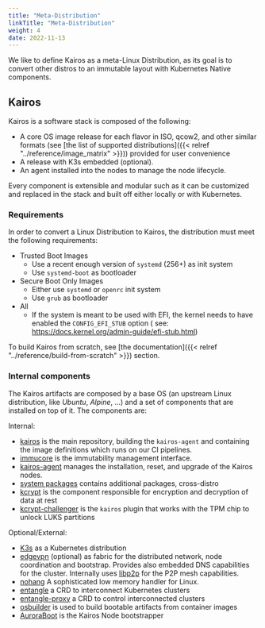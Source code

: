 ```yaml
---
title: "Meta-Distribution"
linkTitle: "Meta-Distribution"
weight: 4
date: 2022-11-13
---
```


We like to define Kairos as a meta-Linux Distribution, as its goal is to convert other distros to an immutable layout with Kubernetes Native components.

## Kairos

Kairos is a software stack is composed of the following:

- A core OS image release for each flavor in ISO, qcow2, and other similar formats (see [the list of supported distributions]({{< relref "../reference/image_matrix" >}})) provided for user convenience
- A release with K3s embedded (optional).
- An agent installed into the nodes to manage the node lifecycle.

Every component is extensible and modular such as it can be customized and replaced in the stack and built off either locally or with Kubernetes.

### Requirements

In order to convert a Linux Distribution to Kairos, the distribution must meet the following requirements:

- Trusted Boot Images
  - Use a recent enough version of `systemd` (256+) as init system
  - Use `systemd-boot` as bootloader
- Secure Boot Only Images
  - Either use `systemd` or `openrc` init system
  - Use `grub` as bootloader
- All
  - If the system is meant to be used with EFI, the kernel needs to have enabled the `CONFIG_EFI_STUB` option ( see: https://docs.kernel.org/admin-guide/efi-stub.html)

To build Kairos from scratch, see [the documentation]({{< relref "../reference/build-from-scratch" >}}) section.

### Internal components

The Kairos artifacts are composed by a base OS (an upstream Linux distribution, like _Ubuntu_, _Alpine_, ...) and a set of components that are installed on top of it. The components are:

Internal:
- [kairos](https://github.com/kairos-io/kairos) is the main repository, building the `kairos-agent` and containing the image definitions which runs on our CI pipelines.
- [immucore](https://github.com/kairos-io/immucore) is the immutability management interface.
- [kairos-agent](https://github.com/kairos-io/kairos-agent) manages the installation, reset, and upgrade of the Kairos nodes.
- [system packages](https://github.com/kairos-io/packages) contains additional packages, cross-distro
- [kcrypt](https://github.com/kairos-io/kcrypt) is the component responsible for encryption and decryption of data at rest
- [kcrypt-challenger](https://github.com/kairos-io/kcrypt-challenger) is the `kairos` plugin that works with the TPM chip to unlock LUKS partitions

Optional/External:
- [K3s](https://k3s.io) as a Kubernetes distribution
- [edgevpn](https://mudler.github.io/edgevpn) (optional) as fabric for the distributed network, node coordination and bootstrap. Provides also embedded DNS capabilities for the cluster. Internally uses [libp2p](https://github.com/libp2p/go-libp2p) for the P2P mesh capabilities.
- [nohang](https://github.com/hakavlad/nohang) A sophisticated low memory handler for Linux.
- [entangle](https://github.com/kairos-io/entangle) a CRD to interconnect Kubernetes clusters
- [entangle-proxy](https://github.com/kairos-io/entangle-proxy) a CRD to control interconnected clusters
- [osbuilder](https://github.com/kairos-io/osbuilder) is used to build bootable artifacts from container images
- [AuroraBoot](https://github.com/kairos-io/AuroraBoot) is the Kairos Node bootstrapper

